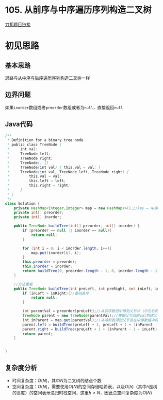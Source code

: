 # 105. 从前序与中序遍历序列构造二叉树

[力扣题目链接](https://leetcode-cn.com/problems/construct-binary-tree-from-preorder-and-inorder-traversal/)


# 初见思路

## 基本思路

思路与<a href="./0106. 从中序与后序遍历序列构造二叉树.md">从中序与后序遍历序列构造二叉树</a>一样

## 边界问题

如果`inorder`数组或者`preorder`数组或者为`null`，直接返回`null`

## Java代码
```java
/**
 * Definition for a binary tree node.
 * public class TreeNode {
 *     int val;
 *     TreeNode left;
 *     TreeNode right;
 *     TreeNode() {}
 *     TreeNode(int val) { this.val = val; }
 *     TreeNode(int val, TreeNode left, TreeNode right) {
 *         this.val = val;
 *         this.left = left;
 *         this.right = right;
 *     }
 * }
 */
class Solution {
    private HashMap<Integer,Integer> map = new HashMap<>();//key = 中序数组的元素，value = 元素对应的下标索引
    private int[] preorder;
    private int[] inorder;

    public TreeNode buildTree(int[] preorder, int[] inorder) {
        if (preorder == null || inorder == null){
            return null;
        }

        for (int i = 0; i < inorder.length; i++){
            map.put(inorder[i], i);
        }
        this.preorder = preorder;
        this.inorder = inorder;
        return buildTree(0, preorder.length - 1, 0, inorder.length - 1);
    }

    //方法重载
    public TreeNode buildTree(int preLeft, int preRight, int inLeft, int inRight){
        if (inLeft > inRight){//基线条件
            return null;
        }

        int parentVal = preorder[preLeft];//从前序数组中得到父节点（中左右的中）
        TreeNode parent = new TreeNode(parentVal);//根据父节点的val构建父节点
        int inParent = map.get(parentVal);//从哈希表得到父节点在中序数组中的索引
        parent.left = buildTree(preLeft + 1, preLeft + 1 + (inParent - 1 - inLeft), inLeft, inParent - 1);//递归构建左子树（前序数组 中左右的左，中序数组 左中右的左）
        parent.right = buildTree(preLeft + 1 + (inParent - 1 - inLeft) + 1, preRight, inParent + 1, inRight);//递归构建右子树（前序数组 中左右的右，中序数组 左中右的右）
        return parent;
    }

    
}
```

## 复杂度分析
- 时间复杂度：$O(N)$，其中$N$为二叉树的结点个数
- 空间复杂度：$O(N)$，需要使用$O(N)$的空间存储哈希表，以及$O(h)$（其中$h$是树的高度）的空间表示递归时栈空间，这里$h < N$，因此总空间复杂度为$O(N)$